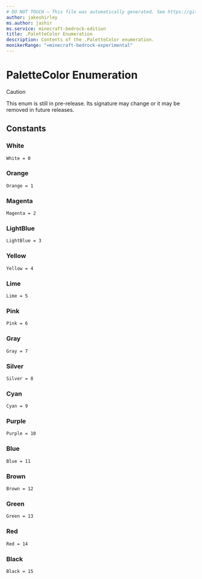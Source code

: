 ```yaml
---
# DO NOT TOUCH — This file was automatically generated. See https://github.com/mojang/minecraftapidocsgenerator to modify descriptions, examples, etc.
author: jakeshirley
ms.author: jashir
ms.service: minecraft-bedrock-edition
title: .PaletteColor Enumeration
description: Contents of the .PaletteColor enumeration.
monikerRange: "=minecraft-bedrock-experimental"
---
```

# PaletteColor Enumeration

> [!CAUTION]
> This enum is still in pre-release.  Its signature may change or it may be removed in future releases.

## Constants
### **White**
`White = 0`
### **Orange**
`Orange = 1`
### **Magenta**
`Magenta = 2`
### **LightBlue**
`LightBlue = 3`
### **Yellow**
`Yellow = 4`
### **Lime**
`Lime = 5`
### **Pink**
`Pink = 6`
### **Gray**
`Gray = 7`
### **Silver**
`Silver = 8`
### **Cyan**
`Cyan = 9`
### **Purple**
`Purple = 10`
### **Blue**
`Blue = 11`
### **Brown**
`Brown = 12`
### **Green**
`Green = 13`
### **Red**
`Red = 14`
### **Black**
`Black = 15`
